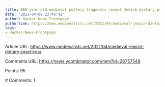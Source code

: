 ```yaml
---
title: 800-year-old medieval pottery fragments reveal Jewish dietary practices
date: "2021-04-09 23:48:42"
author: Hacker News Frontpage
authorlink: https://www.medievalists.net/2021/04/medieval-jewish-dietary-practices/
tags:
- Hacker-News-Frontpage
---
```


<p>Article URL: <a href="https://www.medievalists.net/2021/04/medieval-jewish-dietary-practices/">https://www.medievalists.net/2021/04/medieval-jewish-dietary-practices/</a></p>
<p>Comments URL: <a href="https://news.ycombinator.com/item?id=26757548">https://news.ycombinator.com/item?id=26757548</a></p>
<p>Points: 95</p>
<p># Comments: 1</p>
